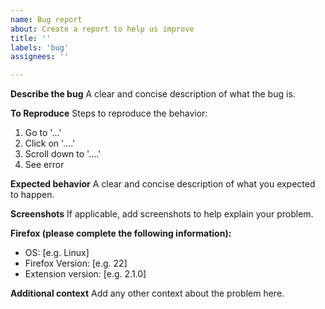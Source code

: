```yaml
---
name: Bug report
about: Create a report to help us improve
title: ''
labels: 'bug'
assignees: ''

---
```


**Describe the bug**
A clear and concise description of what the bug is.

**To Reproduce**
Steps to reproduce the behavior:

1. Go to '...'
2. Click on '....'
3. Scroll down to '....'
4. See error

**Expected behavior**
A clear and concise description of what you expected to happen.

**Screenshots**
If applicable, add screenshots to help explain your problem.

**Firefox (please complete the following information):**

- OS: [e.g. Linux]
- Firefox Version: [e.g. 22]
- Extension version: [e.g. 2.1.0]

**Additional context**
Add any other context about the problem here.
